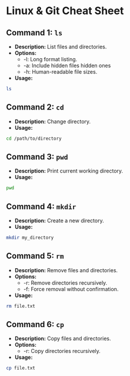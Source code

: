 # Linux & Git Cheat Sheet

## Command 1: `ls`

- **Description:** List files and directories.
- **Options:**
  * -l: Long format listing.
  * -a: Include hidden files hidden ones
  * -h: Human-readable file sizes.
- **Usage:**
```bash
ls
```

## Command 2: `cd`

- **Description:** Change directory.
- **Usage:**
```bash
cd /path/to/directory
```

## Command 3: `pwd`

- **Description:** Print current working directory.
- **Usage:**
```bash
pwd
```

## Command 4: `mkdir`

- **Description:** Create a new directory.
- **Usage:**
```bash
mkdir my_directory
```

## Command 5: `rm`

- **Description:** Remove files and directories.
- **Options:**
  * -r: Remove directories recursively.
  * -f: Force removal without confirmation.
- **Usage:**
```bash
rm file.txt
```

## Command 6: `cp`

- **Description:** Copy files and directories.
- **Options:**
  * -r: Copy directories recursively.
- **Usage:**
```bash
cp file.txt
```
